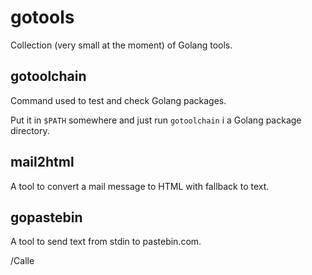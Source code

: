 # gotools

Collection (very small at the moment) of Golang tools.

## gotoolchain

Command used to test and check Golang packages.

Put it in `$PATH` somewhere and just run `gotoolchain` i a Golang
package directory.

## mail2html

A tool to convert a mail message to HTML with fallback to text.

## gopastebin

A tool to send text from stdin to pastebin.com.

/Calle
